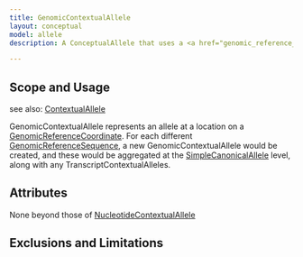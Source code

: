 ```yaml
---
title: GenomicContextualAllele
layout: conceptual
model: allele
description: A ConceptualAllele that uses a <a href="genomic_reference_coordinate.html">GenomicReferenceCoordinate</a> as its <a href="reference_coordinate.html">ReferenceCoordinate</a>.

---
```


Scope and Usage
---------------

see also: [ContextualAllele](index.html)

GenomicContextualAllele represents an allele at a location on a [GenomicReferenceCoordinate](genomic_reference_coordinate.html).  For each different [GenomicReferenceSequence](../reference_sequence/genomic_reference_sequence.html), a new GenomicContextualAllele  would be created, and these would be aggregated at the [SimpleCanonicalAllele](simple_canonical_allele.html) level, along with any TranscriptContextualAlleles.


Attributes
----------

None beyond those of [NucleotideContextualAllele](nucleotide_index.html)

Exclusions and Limitations
--------------------------

